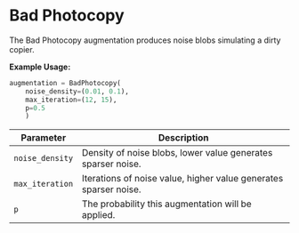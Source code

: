 # Bad Photocopy

The Bad Photocopy augmentation produces noise blobs simulating a dirty copier.

**Example Usage:**

```python
augmentation = BadPhotocopy(
	noise_density=(0.01, 0.1), 
	max_iteration=(12, 15),  
	p=0.5
	)
```

| Parameter | Description |
|---|---|
| `noise_density` | Density of noise blobs, lower value generates sparser noise. |
| `max_iteration` | Iterations of noise value, higher value generates sparser noise. |
| `p` | The probability this augmentation will be applied. |
